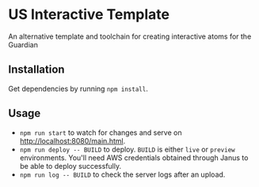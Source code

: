 US Interactive Template
========================

An alternative template and toolchain for creating interactive atoms for the Guardian

## Installation

Get dependencies by running `npm install`.

## Usage

* `npm run start` to watch for changes and serve on [http://localhost:8080/main.html](http://localhost:8080/main.html).
* `npm run deploy -- BUILD` to deploy. `BUILD` is either `live` or `preview` environments. You'll need AWS credentials obtained through Janus to be able to deploy successfully.
* `npm run log -- BUILD` to check the server logs after an upload.